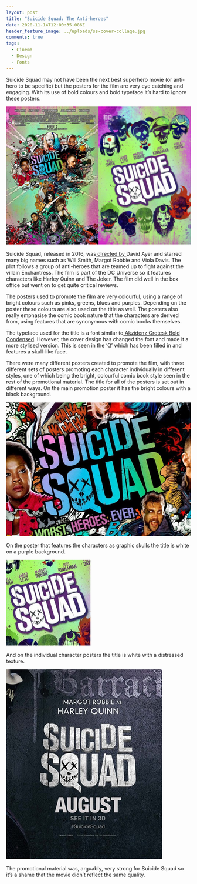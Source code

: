 ```yaml
---
layout: post
title: "Suicide Squad: The Anti-heroes"
date: 2020-11-14T12:00:35.086Z
header_feature_image: ../uploads/ss-cover-collage.jpg
comments: true
tags:
  - Cinema
  - Design
  - Fonts
---
```

Suicide Squad may not have been the next best superhero movie (or anti-hero to be specific) but the posters for the film are very eye catching and engaging. With its use of bold colours and bold typeface it’s hard to ignore these posters.

![Two different promotional posters for Suicide Squad](../uploads/ss-collage.jpg)

Suicide Squad, released in 2016, was[ directed by ](https://www.imdb.com/title/tt1386697/?ref_=fn_al_tt_1)David Ayer and starred many big names such as Will Smith, Margot Robbie and Viola Davis. The plot follows a group of anti-heroes that are teamed up to fight against the villain Enchantress. The film is part of the DC Universe so it features characters like Harley Quinn and The Joker. The film did well in the box office but went on to get quite critical reviews.

The posters used to promote the film are very colourful, using a range of bright colours such as pinks, greens, blues and purples. Depending on the poster these colours are also used on the title as well. The posters also really emphasise the comic book nature that the characters are derived from, using features that are synonymous with comic books themselves. 

The typeface used for the title is a font similar to[ Akzidenz Grotesk Bold Condensed](https://fontmeme.com/suicide-squad-font/). However, the cover design has changed the font and made it a more stylised version. This is seen in the ‘Q’ which has been filled in and features a skull-like face.

There were many different posters created to promote the film, with three different sets of posters promoting each character individually in different styles, one of which being the bright, colourful comic book style seen in the rest of the promotional material. The title for all of the posters is set out in different ways. On the main promotion poster it has the bright colours with a black background. 

![Multi-coloured title](../uploads/multi-coloured.jpg)

On the poster that features the characters as graphic skulls the title is white on a purple background. 

![White on Purple title](../uploads/white-on-purple.jpg)

And on the individual character posters the title is white with a distressed texture.

![White distressed title](../uploads/white-distressed.jpg)

The promotional material was, arguably, very strong for Suicide Squad so it’s a shame that the movie didn’t reflect the same quality.